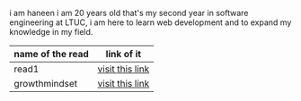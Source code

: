 i am haneen i am 20 years old that's my second year in software engineering at LTUC, i am here to learn web development and to expand my knowledge in my field.

name of the read | link of it 
------------ | -------------
read1 | [visit this link ](read1)
growthmindset | [visit this link ](growthmindset)
